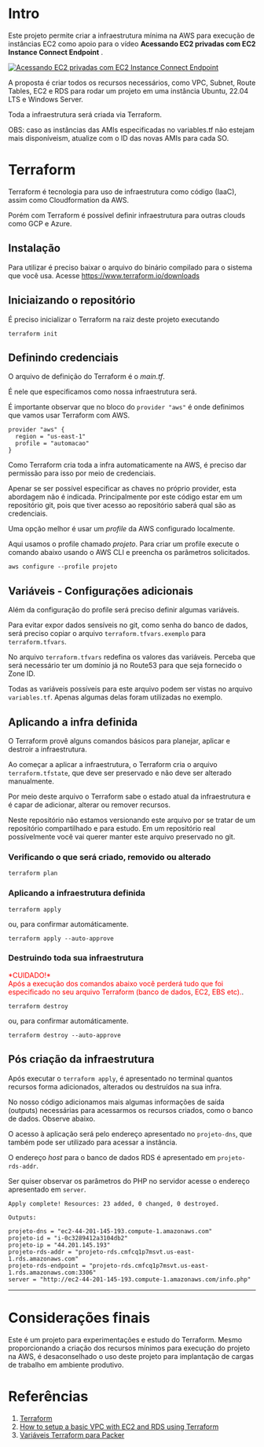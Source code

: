 # Intro

Este projeto permite criar a infraestrutura mínima na AWS para execução de instâncias EC2 como apoio para o vídeo **Acessando EC2 privadas com EC2 Instance Connect Endpoint** .

[![Acessando EC2 privadas com EC2 Instance Connect Endpoint](https://img.youtube.com/vi/BCVkyoe9aoI/0.jpg)](https://www.youtube.com/watch?v=BCVkyoe9aoI)

A proposta é criar todos os recursos necessários, como VPC, Subnet, Route Tables, EC2 e RDS para rodar um projeto em uma instância Ubuntu, 22.04 LTS e Windows Server. 

Toda a infraestrutura será criada via Terraform. 

OBS: caso as instâncias das AMIs especificadas no variables.tf não estejam mais disponíveism, atualize com o ID das novas AMIs para cada SO.

# Terraform

Terraform é tecnologia para uso de infraestrutura como código (IaaC), assim como Cloudformation da AWS. 

Porém com Terraform é possível definir infraestrutura para outras clouds como GCP e Azure.

## Instalação

Para utilizar é preciso baixar o arquivo do binário compilado para o sistema que você usa. Acesse https://www.terraform.io/downloads

## Iniciaizando o repositório

É preciso inicializar o Terraform na raiz deste projeto executando 

```
terraform init
```

## Definindo credenciais

O arquivo de definição do Terraform é o *main.tf*.

É nele que especificamos como nossa infraestrutura será.

É importante observar que no bloco do ``provider "aws"`` é onde definimos que vamos usar Terraform com AWS. 

```
provider "aws" {
  region = "us-east-1"
  profile = "automacao"
}
```

Como Terraform cria toda a infra automaticamente na AWS, é preciso dar permissão para isso por meio de credenciais.

Apenar se ser possível especificar as chaves no próprio provider, esta abordagem não é indicada. Principalmente por este código estar em um repositório git, pois que tiver acesso ao repositório saberá qual são as credenciais.

Uma opção melhor é usar um *profile* da AWS configurado localmente. 

Aqui usamos o profile chamado *projeto*. Para criar um profile execute o comando abaixo usando o AWS CLI e preencha os parâmetros solicitados.

```
aws configure --profile projeto
```

## Variáveis - Configurações adicionais 

Além da configuração do profile será preciso definir algumas variáveis.

Para evitar expor dados sensíveis no git, como senha do banco de dados, será preciso copiar o arquivo ``terraform.tfvars.exemplo`` para ``terraform.tfvars``.

No arquivo ``terraform.tfvars`` redefina os valores das variáveis. Perceba que será necessário ter um domínio já no Route53 para que seja fornecido o Zone ID.

Todas as variáveis possíveis para este arquivo podem ser vistas no arquivo ``variables.tf``. Apenas algumas delas foram utilizadas no exemplo.

## Aplicando a infra definida

O Terraform provê alguns comandos básicos para planejar, aplicar e destroir a infraestrutura. 

Ao começar a aplicar a infraestrutura, o Terraform cria o arquivo ``terraform.tfstate``, que deve ser preservado e não deve ser alterado manualmente.

Por meio deste arquivo o Terraform sabe o estado atual da infraestrutura e é capar de adicionar, alterar ou remover recursos.

Neste repositório não estamos versionando este arquivo por se tratar de um repositório compartilhado e para estudo. Em um repositório real possívelmente você vai querer manter este arquivo preservado no git.

###  Verificando o que será criado, removido ou alterado
```
terraform plan
```

###  Aplicando a infraestrutura definida
```
terraform apply
```
ou, para confirmar automáticamente.
```
terraform apply --auto-approve
```

###  Destruindo toda sua infraestrutura

<span style="color:RED">\*CUIDADO!\* <br>
Após a execução dos comandos abaixo você perderá tudo que foi especificado no seu arquivo Terraform (banco de dados, EC2, EBS etc).</span>.

```
terraform destroy
```
ou, para confirmar automáticamente.
```
terraform destroy --auto-approve
```

## Pós criação da infraestrutura

Após executar o ``terraform apply``, é apresentado no terminal quantos recursos forma adicionados, alterados ou destruídos na sua infra.

No nosso código adicionamos mais algumas informações de saída (outputs) necessárias para acessarmos os recursos criados, como o banco de dados. Observe abaixo.

O acesso à aplicação será pelo endereço apresentado no ``projeto-dns``, que também pode ser utilizado para acessar a instância.

O endereço *host* para o banco de dados RDS é apresentado em ``projeto-rds-addr``. 

Ser quiser observar os parâmetros do PHP no servidor acesse o endereço apresentado em ``server``.

```
Apply complete! Resources: 23 added, 0 changed, 0 destroyed.

Outputs:

projeto-dns = "ec2-44-201-145-193.compute-1.amazonaws.com"
projeto-id = "i-0c3289412a3104db2"
projeto-ip = "44.201.145.193"
projeto-rds-addr = "projeto-rds.cmfcq1p7msvt.us-east-1.rds.amazonaws.com"
projeto-rds-endpoint = "projeto-rds.cmfcq1p7msvt.us-east-1.rds.amazonaws.com:3306"
server = "http://ec2-44-201-145-193.compute-1.amazonaws.com/info.php"
```

---

# Considerações finais

Este é um projeto para experimentações e estudo do Terraform. 
Mesmo proporcionando a criação dos recursos mínimos para execução do projeto na AWS, é desaconselhado o uso deste projeto para implantação de cargas de trabalho em ambiente produtivo. 

# Referências

1. [Terraform](https://www.terraform.io/)
2. [How to setup a basic VPC with EC2 and RDS using Terraform](https://dev.to/rolfstreefkerk/how-to-setup-a-basic-vpc-with-ec2-and-rds-using-terraform-3jij)
3. [Variáveis Terraform para Packer](https://stackoverflow.com/questions/58054772/how-to-set-a-packer-variable-from-a-terraform-state)